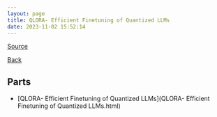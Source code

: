 ```yaml
---
layout: page
title: QLORA- Efficient Finetuning of Quantized LLMs
date: 2023-11-02 15:52:14
---
```


[Source](https://arxiv.org/abs/2305.14314)

[Back](../)

## Parts
* [QLORA- Efficient Finetuning of Quantized LLMs](QLORA- Efficient Finetuning of Quantized LLMs.html)